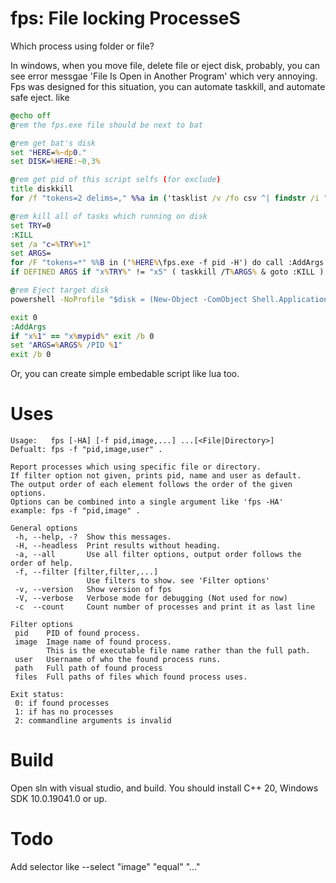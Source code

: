 # fps: File locking ProcesseS
Which process using folder or file?

In windows, when you move file, delete file or eject disk, probably, you can see error messgae 'File Is Open in Another Program' which very annoying.
Fps was designed for this situation, you can automate taskkill, and automate safe eject. like

```bat
@echo off
@rem the fps.exe file should be next to bat

@rem get bat's disk
set "HERE=%~dp0."
set DISK=%HERE:~0,3%

@rem get pid of this script selfs (for exclude)
title diskkill
for /f "tokens=2 delims=," %%a in ('tasklist /v /fo csv ^| findstr /i "diskkill"') do set "mypid=%%~a"

@rem kill all of tasks which running on disk
set TRY=0
:KILL
set /a "c=%TRY%+1"
set ARGS=
for /F "tokens=*" %%B in ('%HERE%\fps.exe -f pid -H') do call :AddArgs %%B
if DEFINED ARGS if "x%TRY%" != "x5" ( taskkill /T%ARGS% & goto :KILL )

@rem Eject target disk
powershell -NoProfile "$disk = (New-Object -ComObject Shell.Application).Namespace(17).ParseName('%DISK%'); $disk.InvokeVerb('Eject'); do { Sleep 1 } until ($disk.Type.Equals('Removable Disk') )"

exit 0
:AddArgs
if "x%1" == "x%mypid%" exit /b 0
set "ARGS=%ARGS% /PID %1"
exit /b 0
```

Or, you can create simple embedable script like lua too.

# Uses

```
Usage:   fps [-HA] [-f pid,image,...] ...[<File|Directory>]
Defualt: fps -f "pid,image,user" .

Report processes which using specific file or directory.
If filter option not given, prints pid, name and user as default.
The output order of each element follows the order of the given options.
Options can be combined into a single argument like 'fps -HA'
example: fps -f "pid,image" .

General options
 -h, --help, -?  Show this messages.
 -H, --headless  Print results without heading.
 -a, --all       Use all filter options, output order follows the order of help.
 -f, --filter [filter,filter,...]
                 Use filters to show. see 'Filter options'
 -v, --version   Show version of fps
 -V, --verbose   Verbose mode for debugging (Not used for now)
 -c  --count     Count number of processes and print it as last line

Filter options
 pid    PID of found process.
 image  Image name of found process.
        This is the executable file name rather than the full path.
 user   Username of who the found process runs.
 path   Full path of found process
 files  Full paths of files which found process uses.

Exit status:
 0: if found processes
 1: if has no processes
 2: commandline arguments is invalid
```

# Build

Open sln with visual studio, and build. You should install C++ 20, Windows SDK 10.0.19041.0 or up.

# Todo

Add selector like --select "image" "equal" "..."
